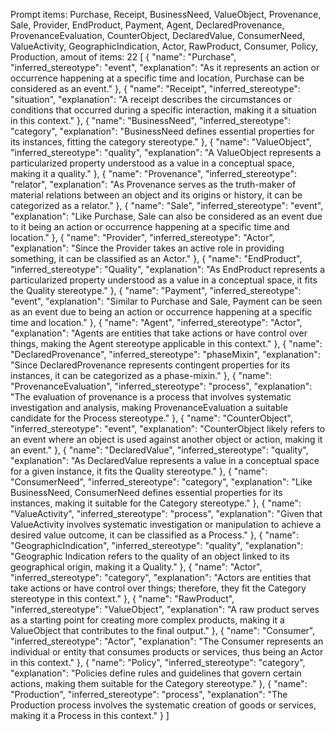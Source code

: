 Prompt items: 
Purchase, Receipt, BusinessNeed, ValueObject, Provenance, Sale, Provider, EndProduct, Payment, Agent, DeclaredProvenance, ProvenanceEvaluation, CounterObject, DeclaredValue, ConsumerNeed, ValueActivity, GeographicIndication, Actor, RawProduct, Consumer, Policy, Production, 
amout of items: 22
 [
    {
        "name": "Purchase",
        "inferred_stereotype": "event",
        "explanation": "As it represents an action or occurrence happening at a specific time and location, Purchase can be considered as an event."
    },
    {
        "name": "Receipt",
        "inferred_stereotype": "situation",
        "explanation": "A receipt describes the circumstances or conditions that occurred during a specific interaction, making it a situation in this context."
    },
    {
        "name": "BusinessNeed",
        "inferred_stereotype": "category",
        "explanation": "BusinessNeed defines essential properties for its instances, fitting the category stereotype."
    },
    {
        "name": "ValueObject",
        "inferred_stereotype": "quality",
        "explanation": "A ValueObject represents a particularized property understood as a value in a conceptual space, making it a quality."
    },
    {
        "name": "Provenance",
        "inferred_stereotype": "relator",
        "explanation": "As Provenance serves as the truth-maker of material relations between an object and its origins or history, it can be categorized as a relator."
    },
    {
        "name": "Sale",
        "inferred_stereotype": "event",
        "explanation": "Like Purchase, Sale can also be considered as an event due to it being an action or occurrence happening at a specific time and location."
    },
    {
        "name": "Provider",
        "inferred_stereotype": "Actor",
        "explanation": "Since the Provider takes an active role in providing something, it can be classified as an Actor."
    },
    {
        "name": "EndProduct",
        "inferred_stereotype": "Quality",
        "explanation": "As EndProduct represents a particularized property understood as a value in a conceptual space, it fits the Quality stereotype."
    },
    {
        "name": "Payment",
        "inferred_stereotype": "event",
        "explanation": "Similar to Purchase and Sale, Payment can be seen as an event due to being an action or occurrence happening at a specific time and location."
    },
    {
        "name": "Agent",
        "inferred_stereotype": "Actor",
        "explanation": "Agents are entities that take actions or have control over things, making the Agent stereotype applicable in this context."
    },
    {
        "name": "DeclaredProvenance",
        "inferred_stereotype": "phaseMixin",
        "explanation": "Since DeclaredProvenance represents contingent properties for its instances, it can be categorized as a phase-mixin."
    },
    {
        "name": "ProvenanceEvaluation",
        "inferred_stereotype": "process",
        "explanation": "The evaluation of provenance is a process that involves systematic investigation and analysis, making ProvenanceEvaluation a suitable candidate for the Process stereotype."
    },
    {
        "name": "CounterObject",
        "inferred_stereotype": "event",
        "explanation": "CounterObject likely refers to an event where an object is used against another object or action, making it an event."
    },
    {
        "name": "DeclaredValue",
        "inferred_stereotype": "quality",
        "explanation": "As DeclaredValue represents a value in a conceptual space for a given instance, it fits the Quality stereotype."
    },
    {
        "name": "ConsumerNeed",
        "inferred_stereotype": "category",
        "explanation": "Like BusinessNeed, ConsumerNeed defines essential properties for its instances, making it suitable for the Category stereotype."
    },
    {
        "name": "ValueActivity",
        "inferred_stereotype": "process",
        "explanation": "Given that ValueActivity involves systematic investigation or manipulation to achieve a desired value outcome, it can be classified as a Process."
    },
    {
        "name": "GeographicIndication",
        "inferred_stereotype": "quality",
        "explanation": "Geographic Indication refers to the quality of an object linked to its geographical origin, making it a Quality."
    },
    {
        "name": "Actor",
        "inferred_stereotype": "category",
        "explanation": "Actors are entities that take actions or have control over things; therefore, they fit the Category stereotype in this context."
    },
    {
        "name": "RawProduct",
        "inferred_stereotype": "ValueObject",
        "explanation": "A raw product serves as a starting point for creating more complex products, making it a ValueObject that contributes to the final output."
    },
    {
        "name": "Consumer",
        "inferred_stereotype": "Actor",
        "explanation": "The Consumer represents an individual or entity that consumes products or services, thus being an Actor in this context."
    },
    {
        "name": "Policy",
        "inferred_stereotype": "category",
        "explanation": "Policies define rules and guidelines that govern certain actions, making them suitable for the Category stereotype."
    },
    {
        "name": "Production",
        "inferred_stereotype": "process",
        "explanation": "The Production process involves the systematic creation of goods or services, making it a Process in this context."
    }
]
